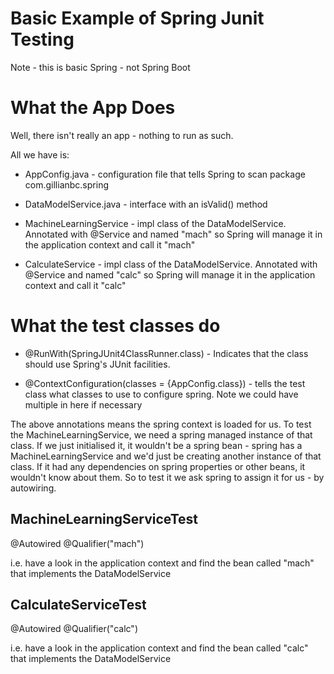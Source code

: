# Basic Example of Spring Junit Testing
Note - this is basic Spring - not Spring Boot

# What the App Does

Well, there isn't really an app - nothing to run as such.  

All we have is:

* AppConfig.java - configuration file that tells Spring to scan package com.gillianbc.spring

* DataModelService.java - interface with an isValid() method

* MachineLearningService - impl class of the DataModelService.  Annotated with @Service and named "mach" so Spring will manage it in the application context and call it "mach"

* CalculateService - impl class of the DataModelService.  Annotated with @Service and named "calc" so Spring will manage it in the application context and call it "calc"

# What the test classes do

* @RunWith(SpringJUnit4ClassRunner.class) -  Indicates that the class should use Spring's JUnit facilities.

* @ContextConfiguration(classes = {AppConfig.class}) - tells the test class what classes to use to configure spring.  Note we could have multiple in here if necessary

The above annotations means the spring context is loaded for us.  To test the MachineLearningService, we need a spring managed instance of that class.  If we just initialised it, it wouldn't be a spring bean - spring has a MachineLearningService and we'd just be creating another instance of that class.  If it had any dependencies on spring properties or other beans, it wouldn't know about them.  So to test it we ask spring to assign it for us - by autowiring.

## MachineLearningServiceTest

@Autowired
@Qualifier("mach")

i.e. have a look in the application context and find the bean called "mach" that implements the DataModelService

## CalculateServiceTest

@Autowired
@Qualifier("calc")

i.e. have a look in the application context and find the bean called "calc" that implements the DataModelService
